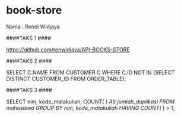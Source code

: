 # book-store

Nama : Rendi Widjaya

####TAKS 1 ####

https://github.com/renwidjaya/API-BOOKS-STORE

####TAKS 2 ####

SELECT C.NAME
FROM CUSTOMER C
WHERE C.ID NOT IN (SELECT DISTINCT CUSTOMER_ID FROM ORDER_TABLE);

####TAKS 3 ####

SELECT nim, kode_matakuliah, COUNT( *) AS jumlah_duplikasi
FROM mahasiswa
GROUP BY nim, kode_matakuliah
HAVING COUNT(* ) > 1;
